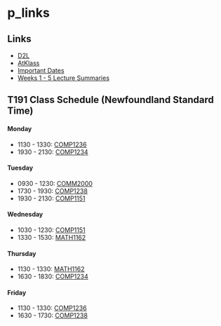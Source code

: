 # p_links

## Links
- [D2L](https://learn.georgebrown.ca)
- [AtKlass](https://app.atklass.com)
- [Important Dates](https://www.georgebrown.ca/current-students/important-dates?term=27246&category=131)
- [Weeks 1 - 5 Lecture Summaries](comp1238.md)

## T191 Class Schedule (Newfoundland Standard Time)

#### Monday
- 1130 - 1330: [COMP1236](https://learn.georgebrown.ca/d2l/home/337951)
- 1930 - 2130: [COMP1234](https://learn.georgebrown.ca/d2l/home/342901)

#### Tuesday
- 0930 - 1230: [COMM2000](https://learn.georgebrown.ca/d2l/home/325265)
- 1730 - 1930: [COMP1238](https://learn.georgebrown.ca/d2l/home/334969)
- 1930 - 2130: [COMP1151](https://learn.georgebrown.ca/d2l/home/335101)

#### Wednesday
- 1030 - 1230: [COMP1151](https://learn.georgebrown.ca/d2l/home/335101)
- 1330 - 1530: [MATH1162](https://learn.georgebrown.ca/d2l/home/331954)

#### Thursday
- 1130 - 1330: [MATH1162](https://learn.georgebrown.ca/d2l/home/331954)
- 1630 - 1830: [COMP1234](https://learn.georgebrown.ca/d2l/home/342901)

#### Friday
- 1130 - 1330: [COMP1236](https://learn.georgebrown.ca/d2l/home/337951)
- 1630 - 1730: [COMP1238](https://learn.georgebrown.ca/d2l/home/334969)

